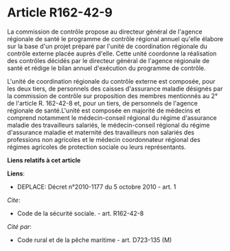 # Article R162-42-9

La commission de contrôle propose au directeur général de l'agence régionale de santé le programme de contrôle régional
annuel qu'elle élabore sur la base d'un projet préparé par l'unité de coordination régionale du contrôle externe placée
auprès d'elle. Cette unité coordonne la réalisation des contrôles décidés par le directeur général de l'agence régionale de
santé et rédige le bilan annuel d'exécution du programme de contrôle.

L'unité de coordination régionale du contrôle externe est composée, pour les deux tiers, de personnels des caisses
d'assurance maladie désignés par la commission de contrôle sur proposition des membres mentionnés au 2° de l'article R.
162-42-8 et, pour un tiers, de personnels de l'agence régionale de santé.L'unité est composée en majorité de médecins et
comprend notamment le médecin-conseil régional du régime d'assurance maladie des travailleurs salariés, le médecin-conseil
régional du régime d'assurance maladie et maternité des travailleurs non salariés des professions non agricoles et le médecin
coordonnateur régional des régimes agricoles de protection sociale ou leurs représentants.

**Liens relatifs à cet article**

**Liens**:

  - DEPLACE: Décret n°2010-1177 du 5 octobre 2010 - art. 1

_Cite_:

  - Code de la sécurité sociale. - art. R162-42-8

_Cité par_:

  - Code rural et de la pêche maritime - art. D723-135 (M)
